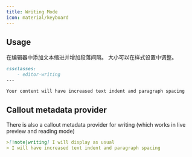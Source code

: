 ```yaml
---
title: Writing Mode
icon: material/keyboard
---
```


## Usage
在编辑器中添加文本缩进并增加段落间隔。 大小可以在样式设置中调整。

```md
cssclasses:
    - editor-writing
---

Your content will have increased text indent and paragraph spacing 
```


## Callout metadata provider
There is also a callout metadata provider for writing (which works in live preview and reading mode)

```md
>[!note|writing] I will display as usual
> I will have increased text indent and paragraph spacing 
```